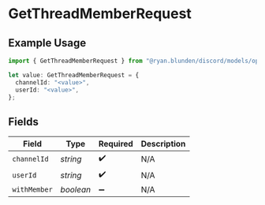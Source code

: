 # GetThreadMemberRequest

## Example Usage

```typescript
import { GetThreadMemberRequest } from "@ryan.blunden/discord/models/operations";

let value: GetThreadMemberRequest = {
  channelId: "<value>",
  userId: "<value>",
};
```

## Fields

| Field              | Type               | Required           | Description        |
| ------------------ | ------------------ | ------------------ | ------------------ |
| `channelId`        | *string*           | :heavy_check_mark: | N/A                |
| `userId`           | *string*           | :heavy_check_mark: | N/A                |
| `withMember`       | *boolean*          | :heavy_minus_sign: | N/A                |